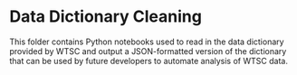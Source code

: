 # Data Dictionary Cleaning

This folder contains Python notebooks used to read in the data dictionary provided by WTSC and output a JSON-formatted version of the dictionary that can be used by future developers to automate analysis of WTSC data.
